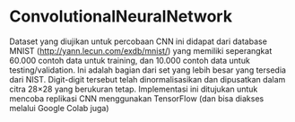 # ConvolutionalNeuralNetwork
Dataset yang diujikan untuk percobaan CNN ini didapat dari database MNIST (http://yann.lecun.com/exdb/mnist/) yang memiliki seperangkat 60.000 contoh data untuk training, dan 10.000 contoh data untuk testing/validation. Ini adalah bagian dari set yang lebih besar yang tersedia dari NIST. Digit-digit tersebut telah dinormalisasikan dan dipusatkan dalam citra 28×28 yang berukuran tetap.
Implementasi ini ditujukan untuk mencoba replikasi CNN menggunakan TensorFlow (dan bisa diakses melalui Google Colab juga)

